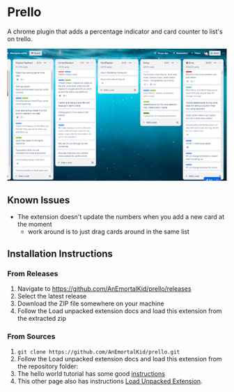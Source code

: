 # Prello

A chrome plugin that adds a percentage indicator and card counter to list's on trello.

![](./imgs/sample_enhanced_board.png)


## Known Issues

- The extension doesn't update the numbers when you add a new card at the moment
  - work around is to just drag cards around in the same list

## Installation Instructions

### From Releases

1. Navigate to https://github.com/AnEmortalKid/prello/releases
2. Select the latest release
3. Download the ZIP file somewhere on your machine
4. Follow the Load unpacked extension docs and load this extension from the extracted zip

### From Sources

1. `git clone https://github.com/AnEmortalKid/prello.git`
2. Follow the Load unpacked extension docs and load this extension from the repository folder:
  1. The hello world tutorial has some good [instructions](https://developer.chrome.com/docs/extensions/get-started/tutorial/hello-world#load-unpacked)
  2. This other page also has instructions [Load Unpacked Extension](https://knowledge.workspace.google.com/kb/load-unpacked-extensions-000005962).
